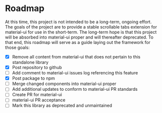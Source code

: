 # Roadmap

At this time, this project is not intended to be a long-term, ongoing effort.  The goals of the project are to provide a stable scrollable tabs extension for material-ui
for use in the short-term.  The long-term hope is that this project will be absorbed into material-ui proper and will thereafter deprecated.  To that end, this roadmap will
serve as a guide laying out the framework for those goals:

- [x] Remove all content from material-ui that does not pertain to this standalone library
- [x] Post repository to github
- [ ] Add comment to material-ui issues log referencing this feature
- [x] Post package to npm
- [ ] Merge changed components into material-ui proper
- [ ] Add additional updates to conform to material-ui PR standards
- [ ] Create PR for material-ui
- [ ] material-ui PR acceptance
- [ ] Mark this library as deprecated and unmaintained